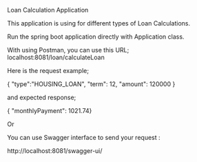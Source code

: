 Loan Calculation Application

This application is using for different types of  Loan Calculations.

Run the spring boot application directly with Application class.

With using Postman, you can use this URL; localhost:8081/loan/calculateLoan

Here is the request example;

{ "type":"HOUSING_LOAN", "term": 12, "amount": 120000 }

and expected response;

{ "monthlyPayment": 1021.74}

Or 

You can use Swagger interface to send your request :

http://localhost:8081/swagger-ui/

